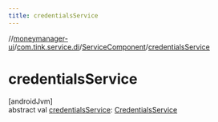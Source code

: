 ```yaml
---
title: credentialsService
---
```

//[moneymanager-ui](../../../index.html)/[com.tink.service.di](../index.html)/[ServiceComponent](index.html)/[credentialsService](credentials-service.html)



# credentialsService



[androidJvm]\
abstract val [credentialsService](credentials-service.html): [CredentialsService](../../com.tink.service.credentials/-credentials-service/index.html)




